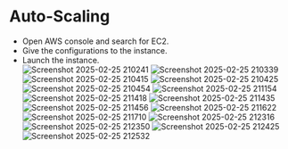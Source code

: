 # Auto-Scaling

- Open AWS console and search for EC2. <br>
- Give the configurations to the instance. <br>
- Launch the instance. <br>
![Screenshot 2025-02-25 210241](https://github.com/user-attachments/assets/3c34e540-1ef1-49d1-a50f-a9f9f838d067)
![Screenshot 2025-02-25 210339](https://github.com/user-attachments/assets/adaaa398-e8fc-40c0-86d8-2be3d6dcccd9)
![Screenshot 2025-02-25 210415](https://github.com/user-attachments/assets/4abf0ee6-0e94-4fa5-b7b6-a303cb13aefe)
![Screenshot 2025-02-25 210425](https://github.com/user-attachments/assets/dc5e2e40-9914-43f9-adfc-906e3cb63906)
![Screenshot 2025-02-25 210454](https://github.com/user-attachments/assets/74f0ec22-515b-4559-961d-8180d432c8d8)
![Screenshot 2025-02-25 211154](https://github.com/user-attachments/assets/ae7437cf-bc9d-4703-acac-32dab1ddf2f4)
![Screenshot 2025-02-25 211418](https://github.com/user-attachments/assets/08a129b6-658c-4483-8305-ff44feddd9a1)
![Screenshot 2025-02-25 211435](https://github.com/user-attachments/assets/9289a131-f81b-4fc4-83ae-21219bb97b2d)
![Screenshot 2025-02-25 211456](https://github.com/user-attachments/assets/72619c27-9fcf-4d0d-8c8b-8033d1dbb575)
![Screenshot 2025-02-25 211622](https://github.com/user-attachments/assets/a944200f-2864-42d2-88ec-38c0dbeb3de4)
![Screenshot 2025-02-25 211710](https://github.com/user-attachments/assets/1461fb31-12f0-4c78-9ef3-8fa6ba3931a3)
![Screenshot 2025-02-25 212316](https://github.com/user-attachments/assets/90f49f95-0c7e-4e41-97e4-6fee22f154fe)
![Screenshot 2025-02-25 212350](https://github.com/user-attachments/assets/bd9c324a-5cb0-4aca-9d3b-5703182c660e)
![Screenshot 2025-02-25 212425](https://github.com/user-attachments/assets/13435cb4-aa34-456f-94ff-ada275f3e920)
![Screenshot 2025-02-25 212532](https://github.com/user-attachments/assets/1f50b89e-0be9-4525-9aca-cb86c1e2c725)
